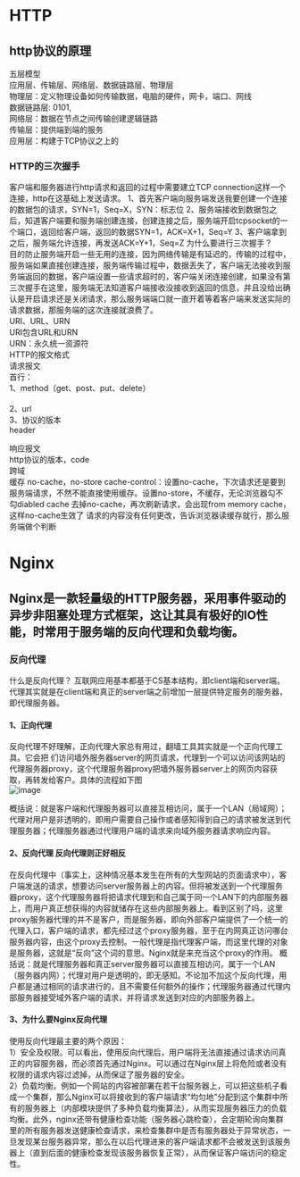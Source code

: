 # HTTP
## http协议的原理

五层模型<br>
应用层、传输层、网络层、数据链路层、物理层<br>
物理层：定义物理设备如何传输数据，电脑的硬件，网卡，端口、网线<br>
数据链路层: 0101,<br>
网络层：数据在节点之间传输创建逻辑链路<br>
传输层：提供端到端的服务<br>
应用层：构建于TCP协议之上的<br>
### HTTP的三次握手<br>
客户端和服务器进行http请求和返回的过程中需要建立TCP connection这样一个连接，http在这基础上发送请求。
1、首先客户端向服务端发送我要创建一个连接的数据包的请求，SYN=1，Seq=X，SYN：标志位
2、服务端接收到数据包之后，知道客户端要和服务端创建连接，创建连接之后，服务端开启tcpsocket的一个端口，返回给客户端，返回的数据SYN=1，ACK=X+1，Seq=Y
3、客户端拿到之后，服务端允许连接，再发送ACK=Y+1，Seq=Z
为什么要进行三次握手？<br>
目的防止服务端开启一些无用的连接，因为网络传输是有延迟的，传输的过程中，服务端如果直接创建连接，服务端传输过程中，数据丢失了，客户端无法接收到服务端返回的数据，客户端设置一些请求超时的，客户端关闭连接创建，如果没有第三次握手在这里，服务端无法知道客户端接收没接收到返回的信息，并且没给出确认是开启请求还是关闭请求，那么服务端端口就一直开着等着客户端来发送实际的请求数据，那服务端的这次连接就浪费了。<br>
URI、URL、URN<br>
URI包含URL和URN<br>
URN：永久统一资源符<br>
HTTP的报文格式<br>
请求报文<br>
首行：<br>
1、method（get、post、put、delete）<br><br>
2、url<br>
3、协议的版本<br>
header<br>

响应报文<br>
http协议的版本，code<br>
跨域<br>
缓存
no-cache，no-store
cache-control：设置no-cache，下次请求还是要到服务端请求，不然不能直接使用缓存。设置no-store，不缓存，无论浏览器勾不勾diabled cache
去掉no-cache，再次刷新请求，会出现from memory cache，这样no-cache生效了
请求的内容没有任何更改，告诉浏览器读缓存就行，那么服务端做个判断








# Nginx
## Nginx是一款轻量级的HTTP服务器，采用事件驱动的异步非阻塞处理方式框架，这让其具有极好的IO性能，时常用于服务端的反向代理和负载均衡。
### 反向代理
什么是反向代理？ 互联网应用基本都基于CS基本结构，即client端和server端。代理其实就是在client端和真正的server端之前增加一层提供特定服务的服务器，即代理服务器。<br>
#### 1、正向代理
反向代理不好理解，正向代理大家总有用过，翻墙工具其实就是一个正向代理工具。它会把
们访问墙外服务器server的网页请求，代理到一个可以访问该网站的代理服务器proxy，这个代理服务器proxy把墙外服务器server上的网页内容获取，再转发给客户。具体的流程如下图<br>
![image](https://user-gold-cdn.xitu.io/2018/9/27/1661ac31c06b0681?imageView2/0/w/1280/h/960/format/webp/ignore-error/1)

概括说：就是客户端和代理服务器可以直接互相访问，属于一个LAN（局域网）；代理对用户是非透明的，即用户需要自己操作或者感知得到自己的请求被发送到代理服务器；代理服务器通过代理用户端的请求来向域外服务器请求响应内容。
#### 2、反向代理 反向代理则正好相反
在反向代理中（事实上，这种情况基本发生在所有的大型网站的页面请求中），客户端发送的请求，想要访问server服务器上的内容。但将被发送到一个代理服务器proxy，这个代理服务器将把请求代理到和自己属于同一个LAN下的内部服务器上，而用户真正想获得的内容就储存在这些内部服务器上。看到区别了吗，这里proxy服务器代理的并不是客户，而是服务器，即向外部客户端提供了一个统一的代理入口，客户端的请求，都先经过这个proxy服务器，至于在内网真正访问哪台服务器内容，由这个proxy去控制。一般代理是指代理客户端，而这里代理的对象是服务器，这就是“反向”这个词的意思。Nginx就是来充当这个proxy的作用。
概括说：就是代理服务器和真正server服务器可以直接互相访问，属于一个LAN（服务器内网）；代理对用户是透明的，即无感知。不论加不加这个反向代理，用户都是通过相同的请求进行的，且不需要任何额外的操作；代理服务器通过代理内部服务器接受域外客户端的请求，并将请求发送到对应的内部服务器上。<br>
#### 3、为什么要Nginx反向代理
使用反向代理最主要的两个原因：<br>
1）安全及权限。可以看出，使用反向代理后，用户端将无法直接通过请求访问真正的内容服务器，而必须首先通过Nginx。可以通过在Nginx层上将危险或者没有权限的请求内容过滤掉，从而保证了服务器的安全。<br>
2）负载均衡。例如一个网站的内容被部署在若干台服务器上，可以把这些机子看成一个集群，那么Nginx可以将接收到的客户端请求“均匀地”分配到这个集群中所有的服务器上（内部模块提供了多种负载均衡算法），从而实现服务器压力的负载均衡。此外，nginx还带有健康检查功能（服务器心跳检查），会定期轮询向集群里的所有服务器发送健康检查请求，来检查集群中是否有服务器处于异常状态，一旦发现某台服务器异常，那么在以后代理进来的客户端请求都不会被发送到该服务器上（直到后面的健康检查发现该服务器恢复正常），从而保证客户端访问的稳定性。<br>
